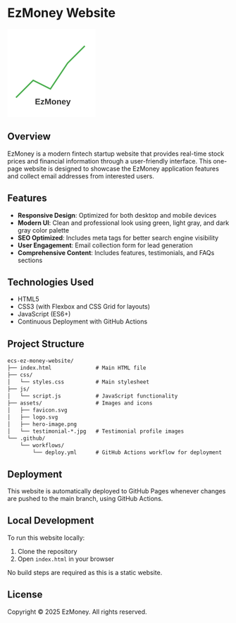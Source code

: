 # EzMoney Website

![EzMoney Logo](assets/logo.svg)

## Overview

EzMoney is a modern fintech startup website that provides real-time stock prices and financial information through a user-friendly interface. This one-page website is designed to showcase the EzMoney application features and collect email addresses from interested users.

## Features

- **Responsive Design**: Optimized for both desktop and mobile devices
- **Modern UI**: Clean and professional look using green, light gray, and dark gray color palette
- **SEO Optimized**: Includes meta tags for better search engine visibility
- **User Engagement**: Email collection form for lead generation
- **Comprehensive Content**: Includes features, testimonials, and FAQs sections

## Technologies Used

- HTML5
- CSS3 (with Flexbox and CSS Grid for layouts)
- JavaScript (ES6+)
- Continuous Deployment with GitHub Actions

## Project Structure

```
ecs-ez-money-website/
├── index.html              # Main HTML file
├── css/
│   └── styles.css          # Main stylesheet
├── js/
│   └── script.js           # JavaScript functionality
├── assets/                 # Images and icons
│   ├── favicon.svg
│   ├── logo.svg
│   ├── hero-image.png
│   └── testimonial-*.jpg   # Testimonial profile images
└── .github/
    └── workflows/
        └── deploy.yml      # GitHub Actions workflow for deployment
```

## Deployment

This website is automatically deployed to GitHub Pages whenever changes are pushed to the main branch, using GitHub Actions.

## Local Development

To run this website locally:

1. Clone the repository
2. Open `index.html` in your browser

No build steps are required as this is a static website.

## License

Copyright © 2025 EzMoney. All rights reserved.

